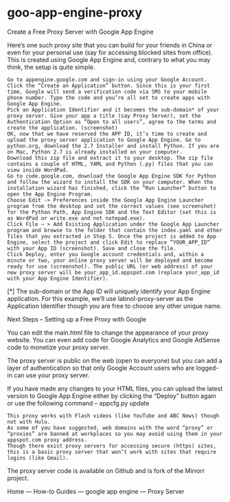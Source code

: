 goo-app-engine-proxy
====================
Create a Free Proxy Server with Google App Engine

Here’s one such proxy site that you can build for your friends in China or even for your personal use (say for accessing blocked sites from office). This is created using Google App Engine and, contrary to what you may think, the setup is quite simple.

    Go to appengine.google.com and sign-in using your Google Account.
    Click the “Create an Application” button. Since this is your first time, Google will send a verification code via SMS to your mobile phone number. Type the code and you’re all set to create apps with Google App Engine.
    Pick an Application Identifier and it becomes the sub-domain* of your proxy server. Give your app a title (say Proxy Server), set the Authentication Option as “Open to all users”, agree to the terms and create the application. (screenshot)
    OK, now that we have reserved the APP ID, it’s time to create and upload the proxy server application to Google App Engine. Go to python.org, download the 2.7 Installer and install Python. If you are on Mac, Python 2.7 is already installed on your computer.
    Download this zip file and extract it to your desktop. The zip file contains a couple of HTML, YAML and Python (.py) files that you can view inside WordPad.
    Go to code.google.com, download the Google App Engine SDK for Python and follow the wizard to install the SDK on your computer. When the installation wizard has finished, click the “Run Launcher” button to open the App Engine Program.
    Choose Edit -> Preferences inside the Google App Engine Launcher program from the desktop and set the correct values (see screenshot) for the Python Path, App Engine SDK and the Text Editor (set this is as WordPad or write.exe and not notepad.exe).
    Click File – > Add Existing Application under the Google App Launcher program and browse to the folder that contain the index.yaml and other files that you extracted in Step 5. Once the project is added to App Engine, select the project and click Edit to replace “YOUR_APP_ID” with your App ID (screenshot). Save and close the file.
    Click Deploy, enter you Google account credentials and, within a minute or two, your online proxy server will be deployed and become ready for use (screenshot). The public URL (or web address) of your new proxy server will be your_app_id.appspot.com (replace your_app_id with your App Engine Identifier).

[*] The sub-domain or the App ID will uniquely identify your App Engine application. For this example, we’ll use labnol-proxy-server as the Application Identifier though you are free to choose any other unique name.

Next Steps – Setting up a Free Proxy with Google

You can edit the main.html file to change the appearance of your proxy website. You can even add code for Google Analytics and Google AdSense code to monetize your proxy server.

The proxy server is public on the web (open to everyone) but you can add a layer of authentication so that only Google Account users who are logged-in can use your proxy server.

If you have made any changes to your HTML files, you can upload the latest version to Google App Engine either by clicking the “Deploy” button again or use the following command – appcfg.py update <app-directory>

    This proxy works with Flash videos (like YouTube and ABC News) though not with Hulu.
    As some of you have suggested, web domains with the word “proxy” or “proxies” are banned at workplaces so you may avoid using them in your appspot.com proxy address.
    Though there exist proxy servers for accessing secure (https) sites, this is a basic proxy server that won’t work with sites that require logins (like Gmail).

The proxy server code is available on Github and is fork of the Mirrorr project.

Home — How-to Guides — google app engine — Proxy Server
